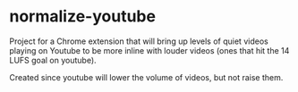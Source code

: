 # normalize-youtube

Project for a Chrome extension that will bring up levels of quiet videos playing on Youtube to be more inline with louder videos (ones that hit the 14 LUFS goal on youtube). 

Created since youtube will lower the volume of videos, but not raise them.
